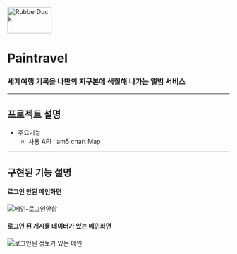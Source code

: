 <img src="/paintravel-frontend/src/img/common/logo.png" width="100px" height="60px" title="px(픽셀) 크기 설정" alt="RubberDuck"></img> 
# Paintravel
### 세계여행 기록을 나만의 지구본에 색칠해 나가는 앨범 서비스

---
  
## 프로젝트 설명
* 주요기능
  * 사용 API : am5 chart Map

---

## 구현된 기능 설명
#### 로그인 안된 메인화면
![메인-로그인안함](https://user-images.githubusercontent.com/95121282/215316223-599b084c-2c7d-44dd-9a43-caa79be70878.png)
#### 로그인 된 게시물 데이터가 있는 메인화면
![로그인된 정보가 있는 메인](https://user-images.githubusercontent.com/95121282/215316192-2a3d1349-37e1-4639-98ee-67422a5b5e8a.png)
